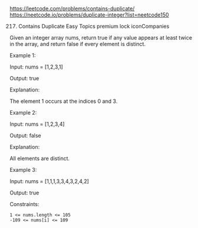https://leetcode.com/problems/contains-duplicate/
https://neetcode.io/problems/duplicate-integer?list=neetcode150

217. Contains Duplicate
     Easy
     Topics
     premium lock iconCompanies

Given an integer array nums, return true if any value appears at least twice in the array, and return false if every element is distinct.



Example 1:

Input: nums = [1,2,3,1]

Output: true

Explanation:

The element 1 occurs at the indices 0 and 3.

Example 2:

Input: nums = [1,2,3,4]

Output: false

Explanation:

All elements are distinct.

Example 3:

Input: nums = [1,1,1,3,3,4,3,2,4,2]

Output: true



Constraints:

    1 <= nums.length <= 105
    -109 <= nums[i] <= 109

